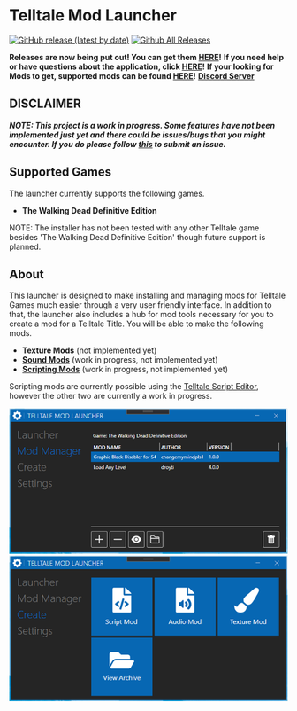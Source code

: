 # Telltale Mod Launcher

[![GitHub release (latest by date)](https://img.shields.io/github/v/release/Telltale-Modding-Group/TelltaleModLauncher)](https://github.com/Telltale-Modding-Group/TelltaleModLauncher/releases)
[![Github All Releases](https://img.shields.io/github/downloads/Telltale-Modding-Group/TelltaleModLauncher/total.svg)](https://github.com/Telltale-Modding-Group/TelltaleModLauncher/releases)  

**Releases are now being put out! You can get them [HERE](https://github.com/Telltale-Modding-Group/TelltaleModLauncher/releases)!**
**If you need help or have questions about the application, click [HERE](https://github.com/Telltale-Modding-Group/TelltaleModLauncher/wiki/%5BHelp%5D-Application-Setup)!**
**If your looking for Mods to get, supported mods can be found [HERE](https://github.com/Telltale-Modding-Group/TelltaleModLauncher/wiki/Supported-Mods)!** **[Discord Server](https://discord.gg/rn8HvqZjZZ)**

## DISCLAIMER
***NOTE: This project is a work in progress. Some features have not been implemented just yet and there could be issues/bugs that you might encounter. If you do please follow [this](https://github.com/Telltale-Modding-Group/TelltaleModLauncher/wiki/%5BHelp%5D---Reporting-an-Issue-or-Bug) to submit an issue.***

## Supported Games
The launcher currently supports the following games.
- **The Walking Dead Definitive Edition**

NOTE: The installer has not been tested with any other Telltale game besides 'The Walking Dead Definitive Edition' though future support is planned.

## About
This launcher is designed to make installing and managing mods for Telltale Games much easier through a very user friendly interface. In addition to that, the launcher also includes a hub for mod tools necessary for you to create a mod for a Telltale Title. You will be able to make the following mods.
- **Texture Mods** (not implemented yet)
- **[Sound Mods](https://github.com/Telltale-Modding-Group/SoundModCreator)** (work in progress, not implemented yet)
- **[Scripting Mods](https://github.com/Telltale-Modding-Group/Telltale-Script-Editor)** (work in progress, not implemented yet)

Scripting mods are currently possible using the [Telltale Script Editor](https://github.com/Telltale-Modding-Group/Telltale-Script-Editor), however the other two are currently a work in progress.

![Screenshot 1](screenshots/shot1.png)
![Screenshot 2](screenshots/shot2.png)
